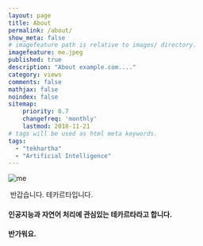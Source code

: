 ```yaml
---
layout: page
title: About
permalink: /about/
show_meta: false
# imagefeature path is relative to images/ directory.
imagefeature: me.jpeg
published: true
description: "About example.com...."
category: views
comments: false
mathjax: false
noindex: false
sitemap:
    priority: 0.7
    changefreq: 'monthly'
    lastmod: 2018-11-21
# tags will be used as html meta keywords.    
tags:
  - "tekhartha"
  - "Artificial Intelligence"
---
```




![me](/media/dohyun/DoHyun/Blog/images/me.jpeg)

​                                                             반갑습니다. 테카르타입니다.



#### 인공지능과 자연어 처리에 관심있는 테카르타라고 합니다.

#### 반가워요.

